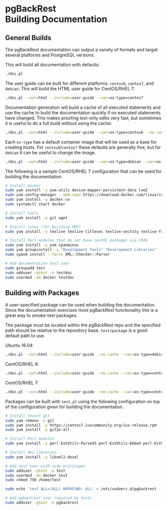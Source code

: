 # pgBackRest <br/> Building Documentation

## General Builds

The pgBackRest documentation can output a variety of formats and target several platforms and PostgreSQL versions.

This will build all documentation with defaults:
```bash
./doc.pl
```
The user guide can be built for different platforms: `centos6`, `centos7`, and `debian`. This will build the HTML user guide for CentOS/RHEL 7:
```bash
./doc.pl --out=html --include=user-guide --var=os-type=centos7
```
Documentation generation will build a cache of all executed statements and use the cache to build the documentation quickly if no executed statements have changed. This makes proofing text-only edits very fast, but sometimes it is useful to do a full build without using the cache:
```bash
./doc.pl --out=html --include=user-guide --var=os-type=centos6 --no-cache
```
Each `os-type` has a default container image that will be used as a base for creating hosts. For `centos6`/`centos7` these defaults are generally fine, but for `debian` it can be useful to change the image.
```bash
./doc.pl --out=html --include=user-guide --var=os-type=debian --var=os-image=debian:9
```
The following is a sample CentOS/RHEL 7 configuration that can be used for building the documentation.
```bash
# Install docker
sudo yum install -y yum-utils device-mapper-persistent-data lvm2
sudo yum-config-manager --add-repo https://download.docker.com/linux/centos/docker-ce.repo
sudo yum install -y docker-ce
sudo systemctl start docker

# Install tools
sudo yum install -y git wget

# Install latex (for building PDF)
sudo yum install -y texlive texlive-titlesec texlive-sectsty texlive-framed texlive-epstopdf ghostscript

# Install Perl modules that do not have CentOS packages via CPAN
sudo yum install -y yum cpanminus
sudo yum groupinstall -y "Development Tools" "Development Libraries"
sudo cpanm install --force XML::Checker::Parser

# Add documentation test user
sudo groupadd test
sudo adduser -gtest -n testdoc
sudo usermod -aG docker testdoc
```

## Building with Packages

A user-specified package can be used when building the documentation. Since the documentation exercises most pgBackRest functionality this is a great way to smoke-test packages.

The package must be located within the pgBackRest repo and the specified path should be relative to the repository base. `test/package` is a good default path to use.

Ubuntu 16.04:
```bash
./doc.pl --out=html --include=user-guide --no-cache --var=os-type=debian --var=os-image=ubuntu:16.04 --var=package=test/package/pgbackrest_2.08-0_amd64.deb
```
CentOS/RHEL 6:
```bash
./doc.pl --out=html --include=user-guide --no-cache --var=os-type=centos6 --var=package=test/package/pgbackrest-2.08-1.el6.x86_64.rpm
```
CentOS/RHEL 7:
```bash
./doc.pl --out=html --include=user-guide --no-cache --var=os-type=centos7 --var=package=test/package/pgbackrest-2.08-1.el7.x86_64.rpm
```
Packages can be built with `test.pl` using the following configuration on top of the configuration given for building the documentation.
```bash
# Install recent git
sudo yum remove -y git
sudo yum install -y https://centos7.iuscommunity.org/ius-release.rpm
sudo yum install -y git2u-all

# Install Perl modules
sudo yum install -y perl-ExtUtils-ParseXS perl-ExtUtils-Embed perl-ExtUtils-MakeMaker perl-YAML-LibYAML

# Install dev libraries
sudo yum install -y libxml2-devel

# Add test user with sudo privileges
sudo adduser -gtest -n test
sudo usermod -aG docker test
sudo chmod 750 /home/test

sudo echo 'test ALL=(ALL) NOPASSWD: ALL' > /etc/sudoers.d/pgbackrest

# Add pgbackrest user required by tests
sudo adduser -gtest -n pgbackrest
```
